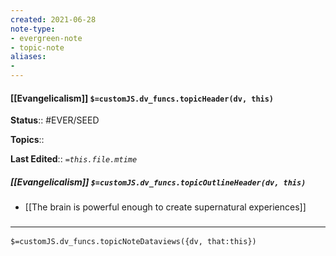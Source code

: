 ```yaml
---
created: 2021-06-28
note-type: 
- evergreen-note
- topic-note
aliases:
- 
---
```

 
#### [[Evangelicalism]] `$=customJS.dv_funcs.topicHeader(dv, this)`



**Status**:: #EVER/SEED 

**Topics**::  

**Last Edited**:: *`=this.file.mtime`*

##### [[Evangelicalism]] `$=customJS.dv_funcs.topicOutlineHeader(dv, this)`
- [[The brain is powerful enough to create supernatural experiences]]

### <hr class="dataviews"/>

`$=customJS.dv_funcs.topicNoteDataviews({dv, that:this})`


